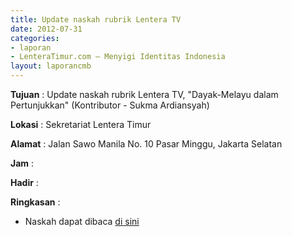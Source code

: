 ```yaml
---
title: Update naskah rubrik Lentera TV
date: 2012-07-31
categories:
- laporan
- LenteraTimur.com – Menyigi Identitas Indonesia
layout: laporancmb
---
```



**Tujuan** : Update naskah rubrik Lentera TV, "Dayak-Melayu dalam Pertunjukkan" (Kontributor - Sukma Ardiansyah)

**Lokasi** : Sekretariat Lentera Timur 

**Alamat** : Jalan Sawo Manila No. 10 Pasar Minggu, Jakarta Selatan

**Jam** : 

**Hadir** :  


**Ringkasan** : 
* Naskah dapat dibaca [di sini](http://www.lenteratimur.com/dayak-melayu-dalam-pertunjukkan/)
